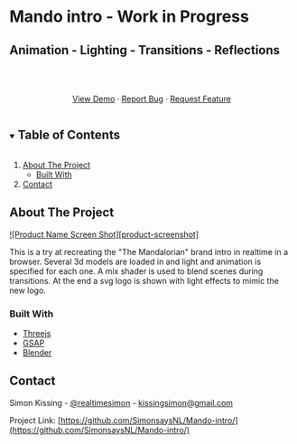 # Mando intro - Work in Progress
## Animation - Lighting - Transitions - Reflections

<br />
<p align="center">
    <br />
    <a href="https://github.com/SimonsaysNL/Mando-intro/">View Demo</a>
    ·
    <a href="https://github.com/SimonsaysNL/Mando-intro/issues">Report Bug</a>
    ·
    <a href="https://github.com/SimonsaysNL/Mando-intro/issues">Request Feature</a>
  </p>
</p>



<!-- TABLE OF CONTENTS -->
<details open="open">
  <summary><h2 style="display: inline-block">Table of Contents</h2></summary>
  <ol>
    <li>
      <a href="#about-the-project">About The Project</a>
      <ul>
        <li><a href="#built-with">Built With</a></li>
      </ul>
    </li>
    <li><a href="#contact">Contact</a></li>
  </ol>
</details>



<!-- ABOUT THE PROJECT -->
## About The Project

[![Product Name Screen Shot][product-screenshot]](https://example.com)

This is a try at recreating the "The Mandalorian" brand intro in realtime in a browser.
Several 3d models are loaded in and light and animation is specified for each one.
A mix shader is used to blend scenes during transitions.
At the end a svg logo is shown with light effects to mimic the new logo.


### Built With

* [Threejs](https://threejs.org/)
* [GSAP](https://greensock.com/gsap/)
* [Blender](https://www.blender.org/)


<!-- CONTACT -->
## Contact


Simon Kissing - [@realtimesimon](https://twitter.com/realtimesimon) - kissingsimon@gmail.com

Project Link: [https://github.com/SimonsaysNL/Mando-intro/](https://github.com/SimonsaysNL/Mando-intro/)
